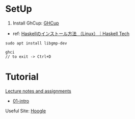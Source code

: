 # SetUp

1. Install GhCup: [GHCup](https://www.haskell.org/ghcup/#)
  - ref: [Haskellのインストール方法 （Linux）｜Haskell Tech](https://haskell-tech.nkhn37.net/haskell-install-linux/)
  ```
  sudo apt install libgmp-dev
  ```

```shell
ghci
// to exit -> Ctrl+D
```

# Tutorial

[Lecture notes and assignments](https://www.seas.upenn.edu/~cis1940/spring13/lectures.html)

- [01-intro](https://www.seas.upenn.edu/~cis1940/spring13/lectures/01-intro.html)

Useful Site: [Hoogle](https://hoogle.haskell.org/)

